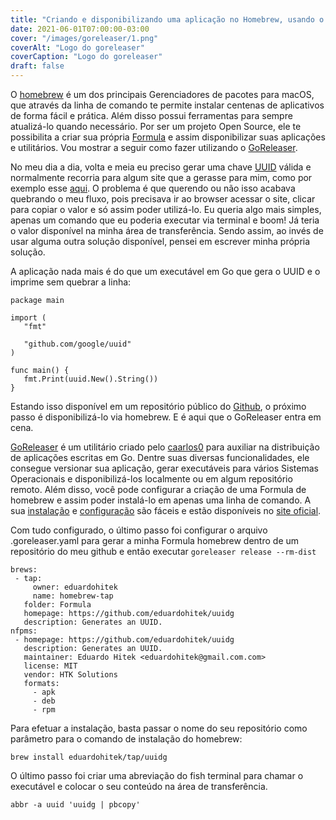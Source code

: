 ```yaml
---
title: "Criando e disponibilizando uma aplicação no Homebrew, usando o GoReleaser"
date: 2021-06-01T07:00:00-03:00
cover: "/images/goreleaser/1.png"
coverAlt: "Logo do goreleaser"
coverCaption: "Logo do goreleaser"
draft: false
---
```


O [homebrew](https://brew.sh/index_pt-br) é um dos principais Gerenciadores de pacotes para macOS, que através da linha de comando te permite instalar centenas de aplicativos de forma fácil e prática. Além disso possui ferramentas para sempre atualizá-lo quando necessário. Por ser um projeto Open Source, ele te possibilita a criar sua própria [Formula](https://docs.brew.sh/Formula-Cookbook) e assim disponibilizar suas aplicações e utilitários. Vou mostrar a seguir como fazer utilizando o [GoReleaser](https://github.com/goreleaser/goreleaser).

No meu dia a dia, volta e meia eu preciso gerar uma chave [UUID](https://en.wikipedia.org/wiki/Universally_unique_identifier) válida e normalmente recorria para algum site que a gerasse para mim, como por exemplo esse [aqui](https://www.uuidgenerator.net/). O problema é que querendo ou não isso acabava quebrando o meu fluxo, pois precisava ir ao browser acessar o site, clicar para copiar o valor e só assim poder utilizá-lo. Eu queria algo mais simples, apenas um comando que eu poderia executar via terminal e boom! Já teria o valor disponível na minha área de transferência. Sendo assim, ao invés de usar alguma outra solução disponível, pensei em escrever minha própria solução.

A aplicação nada mais é do que um executável em Go que gera o UUID e o imprime sem quebrar a linha:
```
package main

import (
   "fmt"

   "github.com/google/uuid"
)

func main() {
   fmt.Print(uuid.New().String())
}
```
Estando isso disponível em um repositório público do [Github](https://github.com/eduardohitek/uuidg), o próximo passo é disponibilizá-lo via homebrew. E é aqui que o GoReleaser entra em cena.

[GoReleaser](https://github.com/goreleaser/goreleaser) é um utilitário criado pelo [caarlos0](https://twitter.com/caarlos0) para auxiliar na distribuição de aplicações escritas em Go. Dentre suas diversas funcionalidades, ele consegue versionar sua aplicação, gerar executáveis para vários Sistemas Operacionais e disponibilizá-los localmente ou em algum repositório remoto. Além disso, você pode configurar a criação de uma Formula de homebrew e assim poder instalá-lo em apenas uma linha de comando. A sua [instalação](https://goreleaser.com/install/) e [configuração](https://goreleaser.com/quick-start/) são fáceis e estão disponíveis no [site oficial](https://goreleaser.com/).

Com tudo configurado, o último passo foi configurar o arquivo .goreleaser.yaml para gerar a minha Formula homebrew dentro de um repositório do meu github e então executar `goreleaser release --rm-dist`
```
brews:
 - tap:
     owner: eduardohitek
     name: homebrew-tap
   folder: Formula
   homepage: https://github.com/eduardohitek/uuidg
   description: Generates an UUID.
nfpms:
 - homepage: https://github.com/eduardohitek/uuidg
   description: Generates an UUID.
   maintainer: Eduardo Hitek <eduardohitek@gmail.com.com>
   license: MIT
   vendor: HTK Solutions
   formats:
     - apk
     - deb
     - rpm
```
Para efetuar a instalação, basta passar o nome do seu repositório como parâmetro para o comando de instalação do homebrew:

`brew install eduardohitek/tap/uuidg`

O último passo foi criar uma abreviação do fish terminal para chamar o executável e colocar o seu conteúdo na área de transferência.

`abbr -a uuid 'uuidg | pbcopy'`

